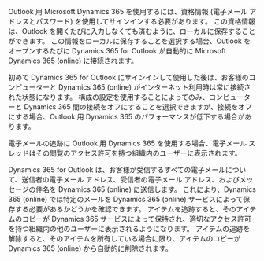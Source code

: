 Outlook 用 Microsoft Dynamics 365 を使用するには、資格情報 (電子メール アドレスとパスワード) を使用してサインインする必要があります。 この資格情報は、Outlook を開くたびに入力しなくても済むように、ローカルに保存することができます。 この情報をローカルに保存することを選択する場合、Outlook をオープンするたびに Dynamics 365 for Outlook が自動的に Microsoft Dynamics 365 (online) に接続されます。  
  
 初めて Dynamics 365 for Outlook にサインインして使用した後は、お客様のコンピューターと Dynamics 365 (online) がインターネット利用時は常に接続された状態になります。 構成の設定を使用することによってのみ、コンピューターと Dynamics 365 間の接続をオフにすることを選択できますが、接続をオフにする場合、Outlook 用 Dynamics 365 のパフォーマンスが低下する場合があります。  
  
 電子メールの追跡に Outlook 用 Dynamics 365 を使用する場合、電子メール スレッドはその閲覧のアクセス許可を持つ組織内のユーザーに表示されます。  
  
Dynamics 365 for Outlook は、お客様が受信するすべての電子メールについて、送信者の電子メール アドレス、受信者の電子メール アドレス、およびメッセージの件名を Dynamics 365 (online) に送信します。 これにより、Dynamics 365 (online) では特定のメールを Dynamics 365 (online) サービスによって保存する必要があるかどうかを確認できます。 アイテムを追跡すると、そのアイテムのコピーが Dynamics 365 サービスによって保持され、適切なアクセス許可を持つ組織内の他のユーザーに表示されるようになります。 アイテムの追跡を解除すると、そのアイテムを所有している場合に限り、アイテムのコピーが Dynamics 365 (online) から自動的に削除されます。